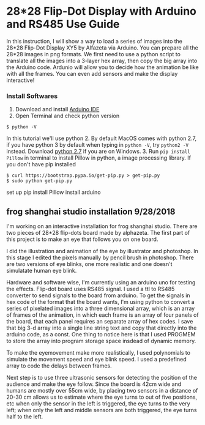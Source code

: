 # 28*28 Flip-Dot Display with Arduino and RS485 Use Guide

In this instruction, I will show a way to load a series of images into the 28\*28 Flip-Dot Display XY5 by Alfazeta via Arduino. You can prepare all the 28\*28 images in png formats. We first need to use a python script to translate all the images into a 3-layer hex array, then copy the big array into the Arduino code. Ardunio will allow you to decide how the animation be like with all the frames. You can even add sensors and make the display interactive!

### Install Softwares
1. Download and install [Arduino IDE](https://www.arduino.cc/en/Main/Software)
2. Open Terminal and check python version
  ```
  $ python -V
  ```
  In this tutorial we'll use python 2. By default MacOS comes with python 2.7, if you have python 3 by default when typing in `python -V`, try `python2 -V` instead. Download [python 2.7](https://www.python.org/download/releases/2.7.6/) if you are on Windows.
3. Run `pip install Pillow` in terminal to install Pillow in python, a image processing library. If you don't have pip installed
  ```
  $ curl https://bootstrap.pypa.io/get-pip.py > get-pip.py
  $ sudo python get-pip.py
  ```


set up
pip install Pillow
install arduino









frog shanghai studio installation 9/28/2018
-------------------------------------------

I'm working on an interactive installation for frog shanghai studio. There are two pieces of 28*28 flip-dots board made by alphazeta. The first part of this project is to make an eye that follows you on one board.

I did the illustration and animation of the eye by illustrator and photoshop. In this stage I edited the pixels manually by pencil brush in photoshop. There are two versions of eye blinks, one more realistic and one doesn't simulatate human eye blink.

Hardware and software wise, I'm currently using an arduino uno for testing the effects. Flip-dot board uses RS485 signal. I used a ttl to RS485 converter to send signals to the board from arduino. To get the signals in hex code of the format that the board wants, I'm using python to convert a series of pixelated images into a three dimensional array, which is an array of frames of the animation, in which each frame is an array of four panels of the board, that each panel requires an separate array of hex codes. I save that big 3-d array into a single line string text and copy that directly into the arduino code, as a const. One thing to notice here is that I used PROGMEM to store the array into program storage space insdead of dynamic memory.

To make the eyemovement make more realistically, I used polynomials to simulate the movement speed and eye blink speed. I used a predefined array to code the delays between frames.

Next step is to use three ultrasonic sensors for detecting the position of the audience and make the eye follow. Since the board is 42cm wide and humans are mostly over 55cm wide, by placing two sensors in a distance of 20-30 cm allows us to estimate where the eye turns to out of five positions, etc when only the sensor in the left is triggered, the eye turns to the very left; when only the left and middle sensors are both triggered, the eye turns half to the left.
